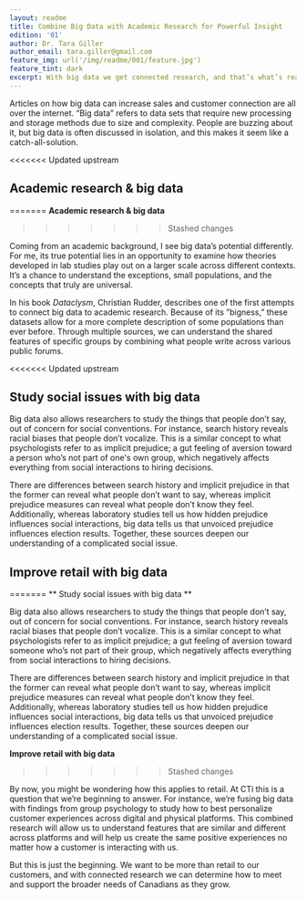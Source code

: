 ```yaml
---
layout: readme
title: Combine Big Data with Academic Research for Powerful Insight
edition: '01'
author: Dr. Tara Giller
author_email: tara.giller@gmail.com
feature_img: url('/img/readme/001/feature.jpg')
feature_tint: dark
excerpt: With big data we get connected research, and that’s what’s really powerful.
---
```


Articles on how big data can increase sales and customer connection are all over the internet. “Big data” refers to data sets that require new processing and storage methods due to size and complexity. People are buzzing about it, but big data is often discussed in isolation, and this makes it seem like a catch-all-solution. 

<<<<<<< Updated upstream
## Academic research & big data
=======
  **Academic research & big data**
>>>>>>> Stashed changes
  
Coming from an academic background, I see big data’s potential differently. For me, its true potential lies in an opportunity to examine how theories developed in lab studies play out on a larger scale across different contexts. It’s a chance to understand the exceptions, small populations, and the concepts that truly are universal.  

In his book _Dataclysm_, Christian Rudder, describes one of the first attempts to connect big data to academic research. Because of its ”bigness,” these datasets allow for a more complete description of some populations than ever before. Through multiple sources, we can understand the shared features of specific groups by combining what people write across various public forums.

<<<<<<< Updated upstream
## Study social issues with big data

Big data also allows researchers to study the things that people don’t say, out of concern for social conventions. For instance, search history reveals racial biases that people don’t vocalize. This is a similar concept to what psychologists refer to as implicit prejudice; a gut feeling of aversion toward a person who’s not part of one's own group, which negatively affects everything from social interactions to hiring decisions. 

There are differences between search history and implicit prejudice in that the former can reveal what people don’t want to say, whereas implicit prejudice measures can reveal what people don’t know they feel. Additionally, whereas laboratory studies tell us how hidden prejudice influences social interactions, big data tells us that unvoiced prejudice influences election results. Together, these sources deepen our understanding of a complicated social issue. 

## Improve retail with big data
=======
** Study social issues with big data **

Big data also allows researchers to study the things that people don’t say, out of concern for social conventions. For instance, search history reveals racial biases that people don’t vocalize. This is a similar concept to what psychologists refer to as implicit prejudice; a gut feeling of aversion toward someone who’s not part of their group, which negatively affects everything from social interactions to hiring decisions. 

There are differences between search history and implicit prejudice in that the former can reveal what people don’t want to say, whereas implicit prejudice measures can reveal what people don’t know they feel. Additionally, whereas laboratory studies tell us how hidden prejudice influences social interactions, big data tells us that unvoiced prejudice influences election results. Together, these sources deepen our understanding of a complicated social issue. 

**Improve retail with big data**
>>>>>>> Stashed changes

By now, you might be wondering how this applies to retail. At CTi this is a question that we’re beginning to answer. For instance, we’re fusing big data with findings from group psychology to study how to best personalize customer experiences across digital and physical platforms. This combined research will allow us to understand features that are similar and different across platforms and will help us create the same positive experiences no matter how a customer is interacting with us. 

But this is just the beginning. We want to be more than retail to our customers, and with connected research we can determine how to meet and support the broader needs of Canadians as they grow. 
